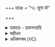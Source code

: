 +++
title = "१८ सुगा वो"

+++
<details><summary>पदपाठः - दयानन्दादि</summary>

सु॒गेति॑ सु॒ऽगा। वः॒। दे॒वाः॒। सद॑ना। अ॒क॒र्म॒। ये। आ॒ज॒ग्मेत्या॑ऽज॒ग्म। इ॒दम्। सव॑नम्। जु॒षा॒णाः। भर॑माणाः। वह॑मानाः। ह॒वीꣳषि॑। अ॒स्मेऽइत्य॒स्मे। ध॒त्त॒। व॒स॒वः॒। वसू॑नि। स्वाहा॑। १८।
</details>

<details><summary>महीधरः</summary>

म० अथ चतुर्थः । देवदेवत्या त्रिष्टुप् तुर्यः पादो दशार्णः । हे देवाः, ये यूयमिदं सवनं यज्ञं जुषाणाः सेवमानाः सन्तः . आजग्म आगताः । गमेर्लिटि मध्यमबहुवचनम् । तेषां वो युप्माकं सदना सदनानि स्थानानि सुगा सुगानि सुखेन गम्यते येषु तानि सुगानि सुगमनीयानि वयमकर्म अकार्ष्म कृतवन्तः। 'सदुरोरधिकरणे' (पा० ३ । २ । ४८) इति सुउपसर्गे गमेर्डप्रत्यये सुगेति रूपं विभक्तेराकारः । करोतेश्चिललोपे लुङि उत्तमबहुवचने अकर्मेति रूपम् । किंच हे वसवः वासयन्तीति वसवो वासयितारो विवासहेतवो देवाः । अस्मै अस्मासु यूयं वसूनि धनानि धत्त स्थापयत । किंभूता यूयं यज्ञसमाप्तौ हवींषि भरमाणा ये रथिनस्ते तु रथेषु बिभ्रतः रथहीना वहमानाः स्कन्धेषु हवींषि वहन्तः । यद्वा भरमाणाः पुष्णन्तः वहमानाः रथादिभिर्नयन्तः तेभ्यो युष्मभ्यं स्वाहा सुहुतमस्तु ॥ १८ ॥  
एकोनविंशी।
</details>

<details><summary>अधिमन्त्रम् (VC)</summary>

- गृहपतयो देवताः
- अत्रिर्ऋषिः
- आर्षी त्रिष्टुप्
- धैवतः
</details>